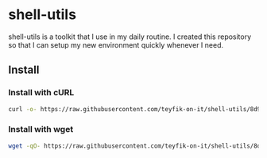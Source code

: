 # shell-utils

shell-utils is a toolkit that I use in my daily routine. I created this
repository so that I can setup my new environment quickly whenever I need.

## Install

### Install with cURL

```sh
curl -o- https://raw.githubusercontent.com/teyfik-on-it/shell-utils/8d9e860479027d2658b9569db5c90fdce5e08590/install.sh | bash
```

### Install with wget

```sh
wget -qO- https://raw.githubusercontent.com/teyfik-on-it/shell-utils/8d9e860479027d2658b9569db5c90fdce5e08590/install.sh | bash
```
